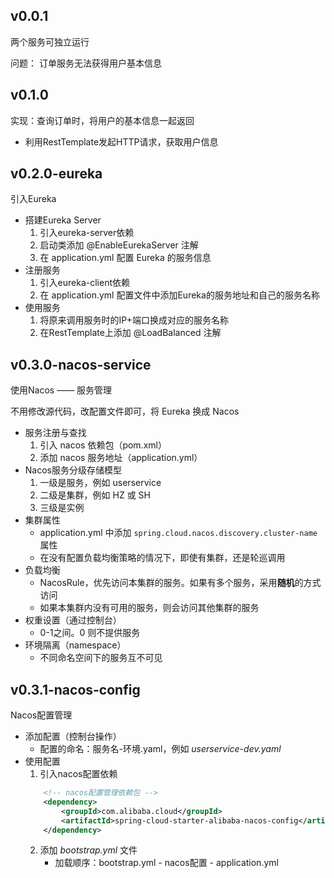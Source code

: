 ## v0.0.1
两个服务可独立运行

问题：
订单服务无法获得用户基本信息

## v0.1.0
实现：查询订单时，将用户的基本信息一起返回

- 利用RestTemplate发起HTTP请求，获取用户信息

## v0.2.0-eureka
引入Eureka

- 搭建Eureka Server
  1. 引入eureka-server依赖
  2. 启动类添加 @EnableEurekaServer 注解
  3. 在 application.yml 配置 Eureka 的服务信息
- 注册服务
  1. 引入eureka-client依赖
  2. 在 application.yml 配置文件中添加Eureka的服务地址和自己的服务名称
- 使用服务
  1. 将原来调用服务时的IP+端口换成对应的服务名称
  2. 在RestTemplate上添加 @LoadBalanced 注解

## v0.3.0-nacos-service
使用Nacos —— 服务管理

不用修改源代码，改配置文件即可，将 Eureka 换成 Nacos

- 服务注册与查找
  1. 引入 nacos 依赖包（pom.xml）
  2. 添加 nacos 服务地址（application.yml）
- Nacos服务分级存储模型
  1. 一级是服务，例如 userservice
  2. 二级是集群，例如 HZ 或 SH
  3. 三级是实例
- 集群属性
  - application.yml 中添加 `spring.cloud.nacos.discovery.cluster-name` 属性
  - 在没有配置负载均衡策略的情况下，即使有集群，还是轮巡调用
- 负载均衡
  - NacosRule，优先访问本集群的服务。如果有多个服务，采用**随机**的方式访问
  - 如果本集群内没有可用的服务，则会访问其他集群的服务
- 权重设置（通过控制台）
  - 0-1之间。0 则不提供服务
- 环境隔离（namespace）
  - 不同命名空间下的服务互不可见

## v0.3.1-nacos-config
Nacos配置管理

- 添加配置（控制台操作）
  - 配置的命名：服务名-环境.yaml，例如 _userservice-dev.yaml_
- 使用配置
  1. 引入nacos配置依赖
    ```xml
        <!-- nacos配置管理依赖包 -->
        <dependency>
            <groupId>com.alibaba.cloud</groupId>
            <artifactId>spring-cloud-starter-alibaba-nacos-config</artifactId>
        </dependency>

  ```
  2. 添加 _bootstrap.yml_ 文件
     - 加载顺序：bootstrap.yml - nacos配置 - application.yml

